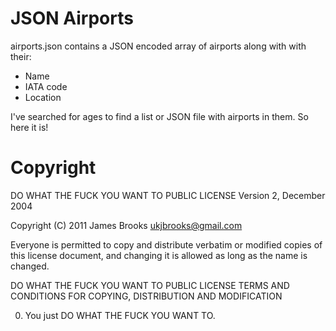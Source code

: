 # JSON Airports
airports.json contains a JSON encoded array of airports along with with their:
- Name
- IATA code
- Location

I've searched for ages to find a list or JSON file with airports in them. So here it is!

# Copyright
DO WHAT THE FUCK YOU WANT TO PUBLIC LICENSE 
Version 2, December 2004 

Copyright (C) 2011 James Brooks <ukjbrooks@gmail.com> 

Everyone is permitted to copy and distribute verbatim or modified copies of this license document, and changing it is allowed as long as the name is changed. 

DO WHAT THE FUCK YOU WANT TO PUBLIC LICENSE TERMS AND CONDITIONS FOR COPYING, DISTRIBUTION AND MODIFICATION

  0. You just DO WHAT THE FUCK YOU WANT TO. 